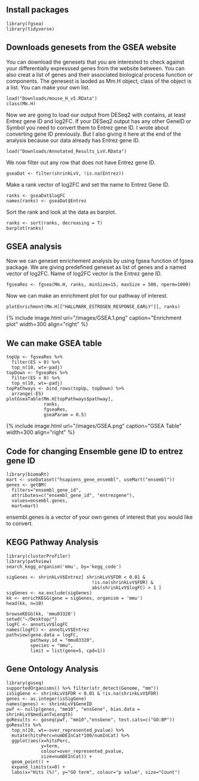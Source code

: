 
## Install packages
```
library(fgsea)
library(tidyverse)
```

## Downloads genesets from the GSEA website
You can download the genesets that you are interested to check against your differentially expresssed genes from the website between. You can also creat a list of genes and their associated biological process function or components. The genesest is laoded as Mm.H object, class of the object is a list. You can make your own list.

```
load("Downloads/mouse_H_v5.RData")
class(Mm.H)
```

Now we are going to load our output from DESeq2 with contains, at least Entrez gene ID and log2FC. If your DESeq2 output has any other GeneID or Symbol you need to convert them to Entrez gene ID. I wrote about converting gene ID previously. But I also giving it here at the end of the analysis because our data already has Entrez gene ID.
```
load("Downloads/Annotated_Results_LvV.RData")
```
We now filter out any row that does not have Entrez gene ID.
```
gseaDat <- filter(shrinkLvV, !is.na(Entrez))
```
Make a rank vector of log2FC and set the name to Entrez Gene ID.
```
ranks <- gseaDat$logFC
names(ranks) <- gseaDat$Entrez
```
Sort the rank and look at the data as barplot.

```
ranks <- sort(ranks, decreasing = T)
barplot(ranks)
```

## GSEA analysis
Now we can geneset enrichement analysis by using fgsea function of fgsea package. We are giving predefined geneset as list of genes and a named vector of log2FC. Name of log2FC vector is the Entrez gene ID. 
```
fgseaRes <- fgsea(Mm.H, ranks, minSize=15, maxSize = 500, nperm=1000)
```

Now we can make an enrichment plot for our pathway of interest. 

```
plotEnrichment(Mm.H[["HALLMARK_ESTROGEN_RESPONSE_EARLY"]], ranks)
```
{% include image.html url="/images/GSEA.1.png" caption="Enrichment plot" width=300 align="right" %}

## We can make GSEA table 

```
topUp <- fgseaRes %>% 
  filter(ES > 0) %>% 
  top_n(10, wt=-padj)
topDown <- fgseaRes %>% 
  filter(ES < 0) %>% 
  top_n(10, wt=-padj)
topPathways <- bind_rows(topUp, topDown) %>% 
  arrange(-ES)
plotGseaTable(Mm.H[topPathways$pathway], 
              ranks, 
              fgseaRes, 
              gseaParam = 0.5)
```

{% include image.html url="/images/GSEA.png" caption="GSEA Table" width=300 align="right" %}

## Code for changing Ensemble gene ID to entrez gene ID

```
library(biomaRt)
mart <- useDataset("hsapiens_gene_ensembl", useMart("ensembl"))
genes <- getBM(
  filters="ensembl_gene_id",
  attributes=c("ensembl_gene_id", "entrezgene"),
  values=ensembl.genes,
  mart=mart)
 ```
 ensembl.genes is a vector of your own genes of interest that you would like to convert.

## KEGG Pathway Analysis
```
library(clusterProfiler)
library(pathview)
search_kegg_organism('mmu', by='kegg_code')

sigGenes <- shrinkLvV$Entrez[ shrinkLvV$FDR < 0.01 & 
                                !is.na(shrinkLvV$FDR) &
                                abs(shrinkLvV$logFC) > 1 ]
sigGenes <- na.exclude(sigGenes)
kk <- enrichKEGG(gene = sigGenes, organism = 'mmu')
head(kk, n=10)

browseKEGG(kk, 'mmu03320')
setwd("~/Desktop/")
logFC <- annotLvV$logFC
names(logFC) <- annotLvV$Entrez
pathview(gene.data = logFC, 
         pathway.id = "mmu03320", 
         species = "mmu", 
         limit = list(gene=5, cpd=1))
````

## Gene Ontology Analysis
```
library(goseq)
supportedOrganisms() %>% filter(str_detect(Genome, "mm"))
isSigGene <- shrinkLvV$FDR < 0.01 & !is.na(shrinkLvV$FDR)
genes <- as.integer(isSigGene)
names(genes) <- shrinkLvV$GeneID
pwf <- nullp(genes, "mm10", "ensGene", bias.data = shrinkLvV$medianTxLength)
goResults <- goseq(pwf, "mm10","ensGene", test.cats=c("GO:BP"))
goResults %>% 
  top_n(10, wt=-over_represented_pvalue) %>% 
  mutate(hitsPerc=numDEInCat*100/numInCat) %>% 
  ggplot(aes(x=hitsPerc, 
             y=term, 
             colour=over_represented_pvalue, 
             size=numDEInCat)) +
  geom_point() +
  expand_limits(x=0) +
  labs(x="Hits (%)", y="GO term", colour="p value", size="Count")
  ```





